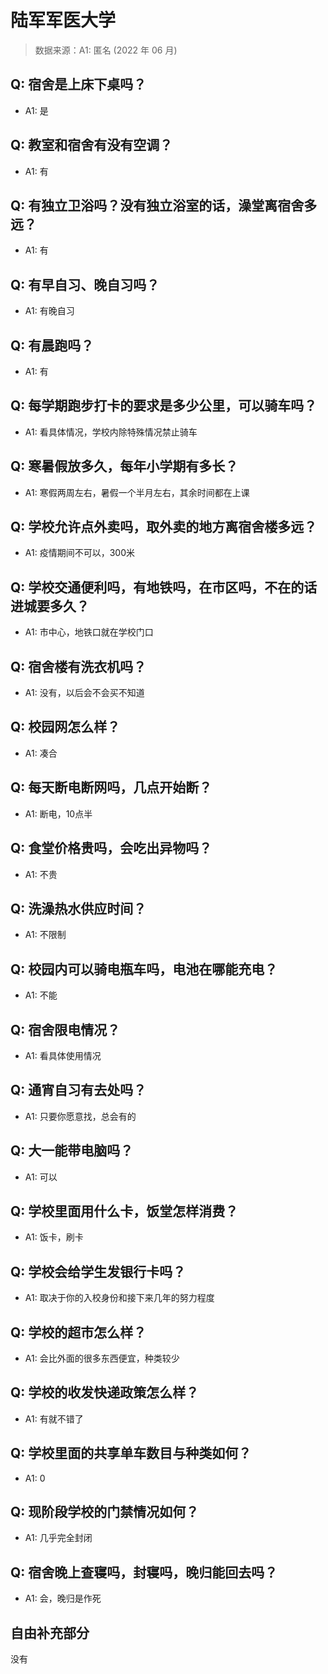 # 陆军军医大学

> 数据来源：A1: 匿名 (2022 年 06 月)

## Q: 宿舍是上床下桌吗？

- A1: 是

## Q: 教室和宿舍有没有空调？

- A1: 有

## Q: 有独立卫浴吗？没有独立浴室的话，澡堂离宿舍多远？

- A1: 有

## Q: 有早自习、晚自习吗？

- A1: 有晚自习

## Q: 有晨跑吗？

- A1: 有

## Q: 每学期跑步打卡的要求是多少公里，可以骑车吗？

- A1: 看具体情况，学校内除特殊情况禁止骑车

## Q: 寒暑假放多久，每年小学期有多长？

- A1: 寒假两周左右，暑假一个半月左右，其余时间都在上课

## Q: 学校允许点外卖吗，取外卖的地方离宿舍楼多远？

- A1: 疫情期间不可以，300米

## Q: 学校交通便利吗，有地铁吗，在市区吗，不在的话进城要多久？

- A1: 市中心，地铁口就在学校门口

## Q: 宿舍楼有洗衣机吗？

- A1: 没有，以后会不会买不知道

## Q: 校园网怎么样？

- A1: 凑合

## Q: 每天断电断网吗，几点开始断？

- A1: 断电，10点半

## Q: 食堂价格贵吗，会吃出异物吗？

- A1: 不贵

## Q: 洗澡热水供应时间？

- A1: 不限制

## Q: 校园内可以骑电瓶车吗，电池在哪能充电？

- A1: 不能

## Q: 宿舍限电情况？

- A1: 看具体使用情况

## Q: 通宵自习有去处吗？

- A1: 只要你愿意找，总会有的

## Q: 大一能带电脑吗？

- A1: 可以

## Q: 学校里面用什么卡，饭堂怎样消费？

- A1: 饭卡，刷卡

## Q: 学校会给学生发银行卡吗？

- A1: 取决于你的入校身份和接下来几年的努力程度

## Q: 学校的超市怎么样？

- A1: 会比外面的很多东西便宜，种类较少

## Q: 学校的收发快递政策怎么样？

- A1: 有就不错了

## Q: 学校里面的共享单车数目与种类如何？

- A1: 0

## Q: 现阶段学校的门禁情况如何？

- A1: 几乎完全封闭

## Q: 宿舍晚上查寝吗，封寝吗，晚归能回去吗？

- A1: 会，晚归是作死

## 自由补充部分

没有